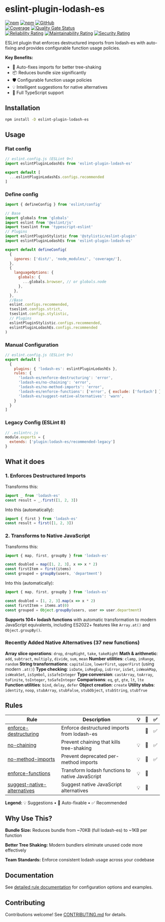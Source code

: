 # eslint-plugin-lodash-es

[![npm](https://img.shields.io/npm/v/eslint-plugin-lodash-es)](https://www.npmjs.com/package/eslint-plugin-lodash-es)
[![npm](https://img.shields.io/npm/dt/eslint-plugin-lodash-es)](https://www.npmjs.com/package/eslint-plugin-lodash-es)
[![GitHub](https://img.shields.io/github/license/ilovepixelart/eslint-plugin-lodash-es)](https://github.com/ilovepixelart/eslint-plugin-lodash-es/blob/main/LICENSE)
\
[![Coverage](https://sonarcloud.io/api/project_badges/measure?project=ilovepixelart_eslint-plugin-lodash-es&metric=coverage)](https://sonarcloud.io/summary/new_code?id=ilovepixelart_eslint-plugin-lodash-es)
[![Quality Gate Status](https://sonarcloud.io/api/project_badges/measure?project=ilovepixelart_eslint-plugin-lodash-es&metric=alert_status)](https://sonarcloud.io/summary/new_code?id=ilovepixelart_eslint-plugin-lodash-es)
\
[![Reliability Rating](https://sonarcloud.io/api/project_badges/measure?project=ilovepixelart_eslint-plugin-lodash-es&metric=reliability_rating)](https://sonarcloud.io/summary/new_code?id=ilovepixelart_eslint-plugin-lodash-es)
[![Maintainability Rating](https://sonarcloud.io/api/project_badges/measure?project=ilovepixelart_eslint-plugin-lodash-es&metric=sqale_rating)](https://sonarcloud.io/summary/new_code?id=ilovepixelart_eslint-plugin-lodash-es)
[![Security Rating](https://sonarcloud.io/api/project_badges/measure?project=ilovepixelart_eslint-plugin-lodash-es&metric=security_rating)](https://sonarcloud.io/summary/new_code?id=ilovepixelart_eslint-plugin-lodash-es)

ESLint plugin that enforces destructured imports from lodash-es with auto-fixing and provides configurable function usage policies.

**Key Benefits:**

- 🔧 Auto-fixes imports for better tree-shaking
- 📦 Reduces bundle size significantly
- 🛡️ Configurable function usage policies
- 💡 Intelligent suggestions for native alternatives
- 📝 Full TypeScript support

## Installation

```bash
npm install -D eslint-plugin-lodash-es
```

## Usage

### Flat config

```javascript
// eslint.config.js (ESLint 9+)
import eslintPluginLodashEs from 'eslint-plugin-lodash-es'

export default [
  ...eslintPluginLodashEs.configs.recommended
]
```

### Define config

```javascript
import { defineConfig } from 'eslint/config'

// Base
import globals from 'globals'
import eslint from '@eslint/js'
import tseslint from 'typescript-eslint'
// Plugins
import eslintPluginStylistic from '@stylistic/eslint-plugin'
import eslintPluginLodashEs from 'eslint-plugin-lodash-es'

export default defineConfig(
  {
    ignores: ['dist/', 'node_modules/', 'coverage/'],
  },
  {
    languageOptions: {
      globals: {
        ...globals.browser, // or globals.node
      },
    },
  },
  //Base
  eslint.configs.recommended,
  tseslint.configs.strict,
  tseslint.configs.stylistic,
  // Plugins
  eslintPluginStylistic.configs.recommended,
  eslintPluginLodashEs.configs.recommended
)

```

### Manual Configuration

```javascript
// eslint.config.js (ESLint 9+)
export default [
  {
    plugins: { 'lodash-es': eslintPluginLodashEs },
    rules: {
      'lodash-es/enforce-destructuring': 'error',
      'lodash-es/no-chaining': 'error',
      'lodash-es/no-method-imports': 'error',
      'lodash-es/enforce-functions': ['error', { exclude: ['forEach'] }],
      'lodash-es/suggest-native-alternatives': 'warn',
    }
  }
]
```

### Legacy Config (ESLint 8)

```javascript
// .eslintrc.js
module.exports = {
  extends: ['plugin:lodash-es/recommended-legacy']
}
```

## What it does

### 1. Enforces Destructured Imports

Transforms this:

```typescript
import _ from 'lodash-es'
const result = _.first([1, 2, 3])
```

Into this (automatically):

```typescript
import { first } from 'lodash-es'
const result = first([1, 2, 3])
```

### 2. Transforms to Native JavaScript

Transforms this:

```typescript
import { map, first, groupBy } from 'lodash-es'

const doubled = map([1, 2, 3], x => x * 2)
const firstItem = first(items)
const grouped = groupBy(users, 'department')
```

Into this (automatically):

```typescript
import { map, first, groupBy } from 'lodash-es'

const doubled = [1, 2, 3].map(x => x * 2)
const firstItem = items.at(0)
const grouped = Object.groupBy(users, user => user.department)
```

**Supports 104+ lodash functions** with automatic transformation to modern JavaScript equivalents, including ES2022+ features like `Array.at()` and `Object.groupBy()`.

### Recently Added Native Alternatives (37 new functions)

**Array slice operations**: `drop`, `dropRight`, `take`, `takeRight`
**Math & arithmetic**: `add`, `subtract`, `multiply`, `divide`, `sum`, `mean`
**Number utilities**: `clamp`, `inRange`, `random`
**String transformations**: `capitalize`, `lowerFirst`, `upperFirst` (using modern `.at()`)
**Type checking**: `isDate`, `isRegExp`, `isError`, `isSet`, `isWeakMap`, `isWeakSet`, `isSymbol`, `isSafeInteger`
**Type conversion**: `castArray`, `toArray`, `toFinite`, `toInteger`, `toSafeInteger`
**Comparisons**: `eq`, `gt`, `gte`, `lt`, `lte`
**Function utilities**: `bind`, `delay`, `defer`
**Object creation**: `create`
**Utility stubs**: `identity`, `noop`, `stubArray`, `stubFalse`, `stubObject`, `stubString`, `stubTrue`

## Rules

| Rule | Description | 💡 | 🔧 | ✅ |
|------|-------------|:--:|:--:|:--:|
| [enforce-destructuring](./docs/rules/enforce-destructuring.md) | Enforce destructured imports from lodash-es | | 🔧 | ✅ |
| [no-chaining](./docs/rules/no-chaining.md) | Prevent chaining that kills tree-shaking | 💡 | 🔧 | ✅ |
| [no-method-imports](./docs/rules/no-method-imports.md) | Prevent deprecated per-method imports | 💡 | 🔧 | ✅ |
| [enforce-functions](./docs/rules/enforce-functions.md) | Transform lodash functions to native JavaScript | 💡 | 🔧 | |
| [suggest-native-alternatives](./docs/rules/suggest-native-alternatives.md) | Suggest native JavaScript alternatives | 💡 | 🔧 | |

**Legend:** 💡 Suggestions • 🔧 Auto-fixable • ✅ Recommended

## Why Use This?

**Bundle Size:** Reduces bundle from ~70KB (full lodash-es) to ~1KB per function

**Better Tree Shaking:** Modern bundlers eliminate unused code more effectively

**Team Standards:** Enforce consistent lodash usage across your codebase

## Documentation

See [detailed rule documentation](./docs/rules/) for configuration options and examples.

## Contributing

Contributions welcome! See [CONTRIBUTING.md](./CONTRIBUTING.md) for details.
